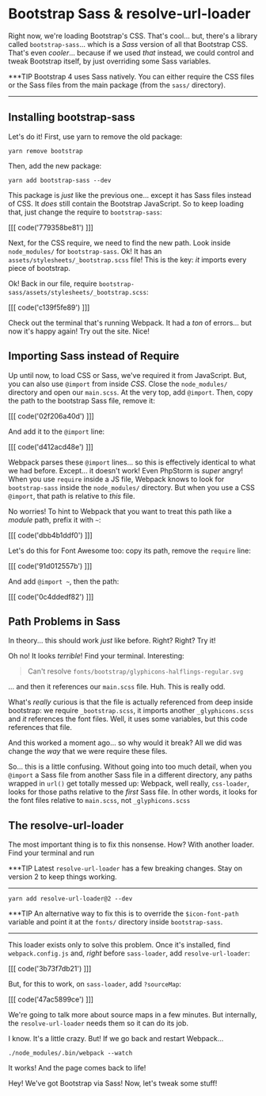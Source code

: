 # Bootstrap Sass & resolve-url-loader

Right now, we're loading Bootstrap's CSS. That's cool... but, there's a library
called `bootstrap-sass`... which is a *Sass* version of all that Bootstrap CSS.
That's even *cooler*... because if we used *that* instead, we could control and
tweak Bootstrap itself, by just overriding some Sass variables.

***TIP
Bootstrap 4 uses Sass natively. You can either require the CSS files or the
Sass files from the main package (from the `sass/` directory).
***

## Installing bootstrap-sass

Let's do it! First, use yarn to remove the old package:

```terminal
yarn remove bootstrap
```

Then, add the new package:

```terminal
yarn add bootstrap-sass --dev
```

This package is *just* like the previous one... except it has Sass files instead
of CSS. It *does* still contain the Bootstrap JavaScript. So to keep loading that,
just change the require to `bootstrap-sass`:

[[[ code('779358be81') ]]]

Next, for the CSS require, we need to find the new path. Look inside `node_modules/`
for `bootstrap-sass`. Ok! It has an `assets/stylesheets/_bootstrap.scss` file!
This is the key: *it* imports every piece of bootstrap.

Ok! Back in our file, require `bootstrap-sass/assets/stylesheets/_bootstrap.scss`:

[[[ code('c139f5fe89') ]]]

Check out the terminal that's running Webpack. It had a *ton* of errors... but now
it's happy again! Try out the site. Nice!

## Importing Sass instead of Require

Up until now, to load CSS or Sass, we've required it from JavaScript. But, you can
also use `@import` from inside *CSS*. Close the `node_modules/` directory and open
our `main.scss`. At the very top, add `@import`. Then, copy the path to the bootstrap
Sass file, remove it:

[[[ code('02f206a40d') ]]]

And add it to the `@import` line:

[[[ code('d412acd48e') ]]]

Webpack parses these `@import` lines... so this is effectively identical
to what we had before. Except... it doesn't work! Even PhpStorm is *super* angry!
When you use `require` inside a JS file, Webpack knows to look for `bootstrap-sass`
inside the `node_modules/` directory. But when you use a CSS `@import`, that path
is relative to *this* file.

No worries! To hint to Webpack that you want to treat this path like a *module*
path, prefix it with `~`:

[[[ code('dbb4b1ddf0') ]]]

Let's do this for Font Awesome too: copy its path, remove the `require` line:

[[[ code('91d012557b') ]]]

And add `@import ~`, then the path:

[[[ code('0c4ddedf82') ]]]

## Path Problems in Sass

In theory... this should work *just* like before. Right? Right? Try it!

Oh no! It looks *terrible*! Find your terminal. Interesting:

> Can't resolve `fonts/bootstrap/glyphicons-halflings-regular.svg`

... and then it references our `main.scss` file. Huh. This is really odd.

What's *really* curious is that the file is actually referenced from deep inside
bootstrap: we require `_bootstrap.scss`, it imports another `_glyphicons.scss` and
*it* references the font files. Well, it uses some variables, but this code references
that file.

And this worked a moment ago... so why would it break? All we did was change the
*way* that we were require these files.

So... this is a little confusing. Without going into too much detail, when you
`@import` a Sass file from another Sass file in a different directory, any paths
wrapped in `url()` get totally messed up: Webpack, well really, `css-loader`, looks
for those paths relative to the *first* Sass file. In other words, it looks for
the font files relative to `main.scss`, not `_glyphicons.scss`

## The resolve-url-loader

The most important thing is to fix this nonsense. How? With another loader.
Find your terminal and run

***TIP
Latest `resolve-url-loader` has a few breaking changes. Stay on version 2 
to keep things working.
***

```terminal
yarn add resolve-url-loader@2 --dev
```

***TIP
An alternative way to fix this is to override the `$icon-font-path` variable and
point it at the `fonts/` directory inside `bootstrap-sass`.
***

This loader exists only to solve this problem. Once it's installed, find `webpack.config.js`
and, *right* before `sass-loader`, add `resolve-url-loader`:

[[[ code('3b73f7db21') ]]]

But, for this to work, on `sass-loader`, add `?sourceMap`:

[[[ code('47ac5899ce') ]]]

We're going to talk more about source maps in a few minutes. But internally,
the `resolve-url-loader` needs them so it can do its job.

I know. It's a little crazy. But! If we go back and restart Webpack...

```terminal
./node_modules/.bin/webpack --watch
```

It works! And the page comes back to life!

Hey! We've got Bootstrap via Sass! Now, let's tweak some stuff!
